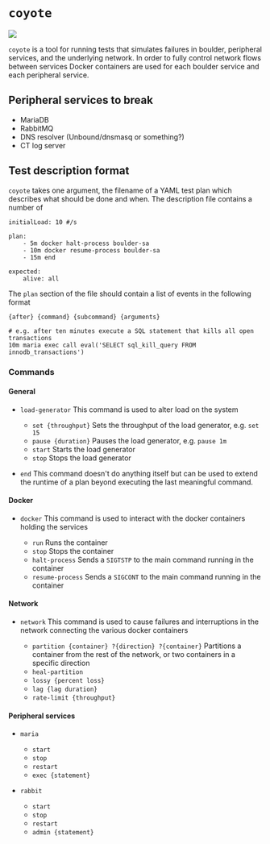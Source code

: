 # `coyote`

![](https://i.imgur.com/CALYCro.gif)

`coyote` is a tool for running tests that simulates failures in boulder, peripheral
services, and the underlying network. In order to fully control network flows
between services Docker containers are used for each boulder service and each
peripheral service.

## Peripheral services to break

* MariaDB
* RabbitMQ
* DNS resolver (Unbound/dnsmasq or something?)
* CT log server

## Test description format

`coyote` takes one argument, the filename of a YAML test plan which describes what should be done and
when. The description file contains a number of

```
initialLoad: 10 #/s

plan:
	- 5m docker halt-process boulder-sa
	- 10m docker resume-process boulder-sa
	- 15m end

expected:
	alive: all
```

The `plan` section of the file should contain a list of events in the following format

```
{after} {command} {subcommand} {arguments}

# e.g. after ten minutes execute a SQL statement that kills all open transactions
10m maria exec call eval('SELECT sql_kill_query FROM innodb_transactions')
```

### Commands

#### General

* `load-generator`
	This command is used to alter load on the system

	* `set {throughput}`
		Sets the throughput of the load generator, e.g. `set 15`
	* `pause {duration}`
		Pauses the load generator, e.g. `pause 1m`
	* `start`
		Starts the load generator
	* `stop`
		Stops the load generator

* `end`
	This command doesn't do anything itself but can be used to extend the runtime of a plan beyond
	executing the last meaningful command.

#### Docker

* `docker`
	This command is used to interact with the docker containers holding the services

	* `run`
		Runs the container
	* `stop`
		Stops the container
	* `halt-process`
		Sends a `SIGTSTP` to the main command running in the container
	* `resume-process`
		Sends a `SIGCONT` to the main command running in the container

#### Network

* `network`
	This command is used to cause failures and interruptions in the network connecting the various
	docker containers

	* `partition {container} ?{direction} ?{container}`
		Partitions a container from the rest of the network, or two containers in a specific direction
	* `heal-partition`
	* `lossy {percent loss}`
	* `lag {lag duration}`
	* `rate-limit {throughput}`

#### Peripheral services

* `maria`
	* `start`
	* `stop`
	* `restart`
	* `exec {statement}`

* `rabbit`
	* `start`
    * `stop`
    * `restart`
    * `admin {statement}`
